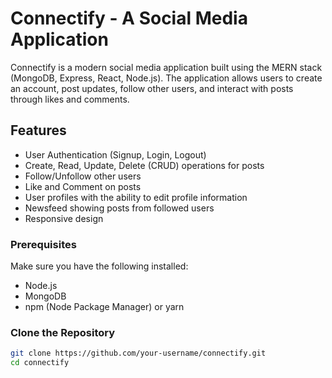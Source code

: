 # Connectify - A Social Media Application

Connectify is a modern social media application built using the MERN stack (MongoDB, Express, React, Node.js). The application allows users to create an account, post updates, follow other users, and interact with posts through likes and comments.

## Features

- User Authentication (Signup, Login, Logout)
- Create, Read, Update, Delete (CRUD) operations for posts
- Follow/Unfollow other users
- Like and Comment on posts
- User profiles with the ability to edit profile information
- Newsfeed showing posts from followed users
- Responsive design

### Prerequisites

Make sure you have the following installed:

- Node.js
- MongoDB
- npm (Node Package Manager) or yarn

### Clone the Repository

```bash
git clone https://github.com/your-username/connectify.git
cd connectify

 
